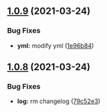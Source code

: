 ## [1.0.9](https://github.com/LucianoChen/node_test/compare/v1.0.8...v1.0.9) (2021-03-24)


### Bug Fixes

* **yml:** modify yml ([1e96b84](https://github.com/LucianoChen/node_test/commit/1e96b84bb7e9ec0c441fdd1663614aaf1a693cd7))

## [1.0.8](https://github.com/LucianoChen/node_test/compare/v1.0.7...v1.0.8) (2021-03-24)


### Bug Fixes

* **log:** rm changelog ([79c52e3](https://github.com/LucianoChen/node_test/commit/79c52e337b64f85bf5dc19b9241ffe1dcf275c52))
